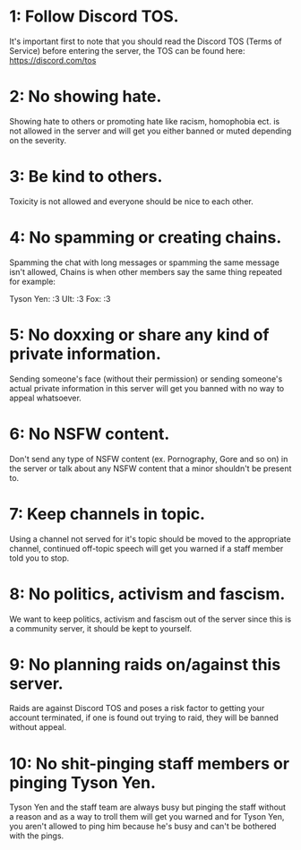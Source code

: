 # 1: Follow Discord TOS.
It's important first to note that you should read the Discord TOS (Terms of Service) before entering the server, the TOS can be found here:
https://discord.com/tos

# 2: No showing hate.
Showing hate to others or promoting hate like racism, homophobia ect. is not allowed in the server and will get you either banned or muted depending on the severity.

# 3: Be kind to others.
Toxicity is not allowed and everyone should be nice to each other.

# 4: No spamming or creating chains.
Spamming the chat with long messages or spamming the same message isn't allowed,
Chains is when other members say the same thing repeated for example:

Tyson Yen: :3
Ult: :3
Fox: :3

# 5: No doxxing or share any kind of private information.
Sending someone's face (without their permission) or sending someone's actual private information in this server will get you banned with no way to appeal whatsoever.

# 6: No NSFW content.
Don't send any type of NSFW content (ex. Pornography, Gore and so on) in the server or talk about any NSFW content that a minor shouldn't be present to.

# 7: Keep channels in topic.
Using a channel not served for it's topic should be moved to the appropriate channel, continued off-topic speech will get you warned if a staff member told you to stop.

# 8: No politics, activism and fascism.
We want to keep politics, activism and fascism out of the server since this is a
community server, it should be kept to yourself.

# 9: No planning raids on/against this server.
Raids are against Discord TOS and poses a risk factor to getting your account terminated, if one is found out trying to raid, they will be banned without appeal.

# 10: No shit-pinging staff members or pinging Tyson Yen.
Tyson Yen and the staff team are always busy but pinging the staff without a reason and as a way to troll them will get you warned and for Tyson Yen, you aren't allowed to ping him because he's busy and can't be bothered with the pings.

